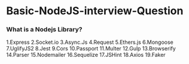 # Basic-NodeJS-interview-Question

### What is a Nodejs Library?
1.Express
2.Socket.io
3.Async.Js
4.Request
5.Ethers.js
6.Mongoose
7.UglifyJS2
8.Jest
9.Cors
10.Passport
11.Multer
12.Gulp
13.Browserify
14.Parser
15.Nodemailer
16.Sequelize
17.JSHint
18.Axios
19.Faker